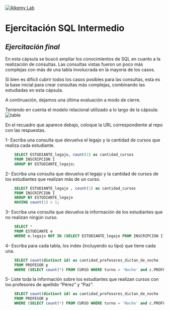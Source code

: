 [![Alkemy Lab](https://academy.alkemy.org/images/alkemy-logo.svg)](https://academy.alkemy.org/)

# Ejercitación SQL Intermedio
## _Ejercitación final_

En esta cápsula se buscó ampliar los conocimientos de SQL en cuanto a la realización de consultas. Las consultas vistas fueron un poco más complejas con más de una tabla involucrada en la mayoría de los casos.

Si bien es difícil cubrir todos los casos posibles para las consultas, esta es la base inicial para crear consultas más complejas, combinando las estudiadas en esta cápsula.

A continuación, dejamos una última evaluación a modo de cierre.

Teniendo en cuenta el modelo relacional utilizado a lo largo de la cápsula: 
![table](https://lh3.googleusercontent.com/1AOeM9pWbnWnkBLNN2pvJgbB2RdfEKCo7ijDthWY65iR_X4iCl2ukYXKFPeoaIR8zEHjQkc3tEyG4pF78v98L_d18onER1fK19_8whhNkgpQotCkcPtRhHvAfcCCR86hekx2mryl=s0)

En el recuadro que aparece debajo, coloque la URL correspondiente al repo con las respuestas. 

1- Escriba una consulta que devuelva el legajo y la cantidad de cursos que realiza cada estudiante.
```sql
    SELECT ESTUDIANTE_legajo, count(1) as cantidad_cursos
    FROM INSCRIPCION I
    GROUP BY ESTUDIANTE_legajo;
  ```
2- Escriba una consulta que devuelva el legajo y la cantidad de cursos de los estudiantes que realizan más de un curso.
```sql
    SELECT ESTUDIANTE_legajo , count(1) as cantidad_cursos
    FROM INSCRIPCION I
    GROUP BY ESTUDIANTE_legajo
    HAVING count(1) > 1;
  ```
3- Escriba una consulta que devuelva la información de los estudiantes que no realizan ningún curso.
```sql
    SELECT *
    FROM ESTUDIANTE e
    WHERE e.legajo NOT IN (SELECT ESTUDIANTE_legajo FROM INSCRIPCION I);
  ```
4- Escriba para cada tabla, los index (incluyendo su tipo) que tiene cada una.
```sql
    SELECT count(distinct id) as cantidad_profesores_dictan_de_noche
    FROM PROFESOR p
    WHERE (SELECT count(*) FROM CURSO WHERE turno = 'Noche' and c.PROFESOR_id = p.id) > 1;
  ```
5- Liste toda la información sobre los estudiantes que realizan cursos con los profesores de apellido “Pérez” y “Paz”.
```sql
    SELECT count(distinct id) as cantidad_profesores_dictan_de_noche
    FROM PROFESOR p
    WHERE (SELECT count(*) FROM CURSO WHERE turno = 'Noche' and c.PROFESOR_id = p.id) > 1;
  ```
